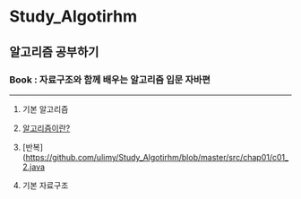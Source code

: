 # Study_Algotirhm
## 알고리즘 공부하기
### Book : 자료구조와 함께 배우는 알고리즘 입문 자바편

--- 

1. 기본 알고리즘
  1. [알고리즘이란?](https://github.com/ulimy/Study_Algotirhm/blob/master/src/chap01/c01_1.java)
  2. [반복](https://github.com/ulimy/Study_Algotirhm/blob/master/src/chap01/c01_2.java
 
2. 기본 자료구조

